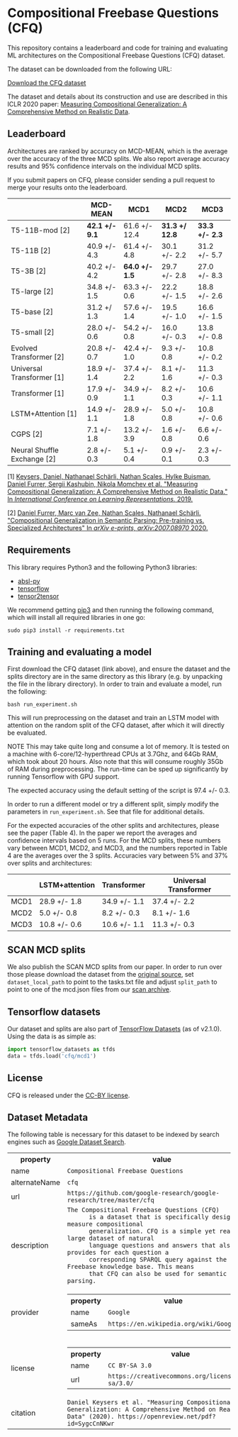 # Compositional Freebase Questions (CFQ)

This repository contains a leaderboard and code for training and evaluating ML
architectures on the Compositional Freebase Questions (CFQ) dataset.

The dataset can be downloaded from the following URL:

[Download the CFQ dataset](https://storage.cloud.google.com/cfq_dataset/cfq1.1.tar.gz)

The dataset and details about its construction and use are described in this ICLR 2020 paper: [Measuring Compositional Generalization: A Comprehensive Method on Realistic Data](https://openreview.net/forum?id=SygcCnNKwr).

## Leaderboard

Architectures are ranked by accuracy on MCD-MEAN, which is the average over the
accuracy of the three MCD splits. We also report average accuracy results and
95% confidence intervals on the individual MCD splits.

If you submit papers on CFQ, please consider sending a pull request to merge
your results onto the leaderboard.

|                             | MCD-MEAN      | MCD1         | MCD2         | MCD3         |
|-----------------------------|---------------|--------------|--------------|--------------|
| T5-11B-mod [2]              | **42.1 +/- 9.1** | 61.6 +/- 12.4 | **31.3 +/ 12.8** | **33.3 +/- 2.3** |
| T5-11B [2]                  | 40.9 +/- 4.3  | 61.4 +/- 4.8 | 30.1 +/- 2.2 | 31.2 +/- 5.7 |
| T5-3B [2]                   | 40.2 +/- 4.2  | **64.0 +/- 1.5** | 29.7 +/- 2.8 | 27.0 +/- 8.3 |
| T5-large [2]                | 34.8 +/- 1.5  | 63.3 +/- 0.6 | 22.2 +/- 1.5 | 18.8 +/- 2.6 |
| T5-base [2]                 | 31.2 +/ 1.3   | 57.6 +/- 1.4 | 19.5 +/- 1.0 | 16.6 +/- 1.5 |
| T5-small [2]                | 28.0 +/- 0.6  | 54.2 +/- 0.8 | 16.0 +/- 0.3 | 13.8 +/- 0.8 |
| Evolved Transformer [2]     | 20.8 +/- 0.7  | 42.4 +/- 1.0 | 9.3 +/- 0.8  | 10.8 +/- 0.2 |
| Universal Transformer [1]   | 18.9 +/- 1.4  | 37.4 +/- 2.2 | 8.1 +/- 1.6  | 11.3 +/- 0.3 |
| Transformer [1]             | 17.9 +/- 0.9  | 34.9 +/- 1.1 | 8.2 +/- 0.3  | 10.6 +/- 1.1 |
| LSTM+Attention [1]          | 14.9 +/- 1.1  | 28.9 +/- 1.8 | 5.0 +/- 0.8  | 10.8 +/- 0.6 |
| CGPS [2]                    | 7.1 +/- 1.8   | 13.2 +/- 3.9 | 1.6 +/- 0.8  | 6.6 +/- 0.6  |
| Neural Shuffle Exchange [2] | 2.8 +/- 0.3   | 5.1 +/- 0.4  | 0.9 +/- 0.1  | 2.3 +/- 0.3  |

[1] [Keysers, Daniel, Nathanael Schärli, Nathan Scales, Hylke Buisman, Daniel
Furrer, Sergii Kashubin, Nikola Momchev et al. "Measuring Compositional
Generalization: A Comprehensive Method on Realistic Data." In *International
Conference on Learning Representations.* 2019.](https://openreview.net/forum?id=SygcCnNKwr)

[2] [Daniel Furrer, Marc van Zee, Nathan Scales, Nathanael Schärli.
"Compositional Generalization in Semantic Parsing: Pre-training vs. Specialized
Architectures" In *arXiv e-prints, arXiv:2007.08970* 2020.](https://arxiv.org/abs/2007.08970)

## Requirements

This library requires Python3 and the following Python3 libraries:

*   [absl-py](https://pypi.org/project/absl-py/)
*   [tensorflow](https://www.tensorflow.org/)
*   [tensor2tensor](https://github.com/tensorflow/tensor2tensor)

We recommend getting [pip3](https://pip.pypa.io/en/stable/) and then running the
following command, which will install all required libraries in one go:

```shell
sudo pip3 install -r requirements.txt
```

## Training and evaluating a model

First download the CFQ dataset (link above), and ensure the dataset and the
splits directory are in the same directory as this library (e.g. by unpacking
the file in the library directory). In order to train and evaluate a model,
run the following:

```shell
bash run_experiment.sh
```

This will run preprocessing on the dataset and train an LSTM model with
attention on the random split of the CFQ dataset, after which it will directly
be evaluated.

NOTE This may take quite long and consume a lot of memory. It is tested on a
machine with 6-core/12-hyperthread CPUs at 3.7Ghz, and 64Gb RAM, which took
about 20 hours. Also note that this will consume roughly 35Gb of RAM during
preprocessing. The run-time can be sped up significantly by running Tensorflow
with GPU support.

The expected accuracy using the default setting of the script is 97.4 +/- 0.3.

In order to run a different model or try a different split, simply modify the
parameters in `run_experiment.sh`. See that file for additional details.

For the expected accuracies of the other splits and architectures, please see
the paper (Table 4). In the paper we report the averages and confidence
intervals based on 5 runs. For the MCD splits, these numbers vary between MCD1,
MCD2, and MCD3, and the numbers reported in Table 4 are the averages over the 3
splits. Accuracies vary between 5% and 37% over splits and architectures:

|      | LSTM+attention | Transformer | Universal Transformer |
|-------|--------------|--------------|--------------|
| MCD1  | 28.9 +/- 1.8 | 34.9 +/- 1.1 | 37.4 +/- 2.2 |
| MCD2  |  5.0 +/- 0.8 |  8.2 +/- 0.3 |  8.1 +/- 1.6 |
| MCD3  | 10.8 +/- 0.6 | 10.6 +/- 1.1 | 11.3 +/- 0.3 |

## SCAN MCD splits
We also publish the SCAN MCD splits from our paper. In order to run over those
please download the dataset from the [original source](https://github.com/brendenlake/SCAN),
set `dataset_local_path` to point to the tasks.txt file and adjust `split_path`
to point to one of the mcd.json files from our [scan archive](https://storage.cloud.google.com/cfq_dataset/scan-splits.tar.gz).

## Tensorflow datasets

Our dataset and splits are also part of [TensorFlow Datasets](https://www.tensorflow.org/datasets)
(as of v2.1.0). Using the data is as simple as:

```python
import tensorflow_datasets as tfds
data = tfds.load('cfq/mcd1')
```

## License

CFQ is released under the [CC-BY license](https://creativecommons.org/licenses/by/4.0/).

## Dataset Metadata

The following table is necessary for this dataset to be indexed by search
engines such as <a href="https://g.co/datasetsearch">Google Dataset Search</a>.
<div itemscope itemtype="http://schema.org/Dataset">
<table>
  <tr>
    <th>property</th>
    <th>value</th>
  </tr>
  <tr>
    <td>name</td>
    <td><code itemprop="name">Compositional Freebase Questions</code></td>
  </tr>
  <tr>
    <td>alternateName</td>
    <td><code itemprop="alternateName">cfq</code></td>
  </tr>
  <tr>
    <td>url</td>
    <td><code itemprop="url">https://github.com/google-research/google-research/tree/master/cfq</code></td>
  </tr>
  <tr>
    <td>description</td>
    <td><code itemprop="description">The Compositional Freebase Questions (CFQ)
      is a dataset that is specifically designed to measure compositional
      generalization. CFQ is a simple yet realistic, large dataset of natural
      language questions and answers that also provides for each question a
      corresponding SPARQL query against the Freebase knowledge base. This means
      that CFQ can also be used for semantic parsing.</code></td>
  </tr>
  <tr>
    <td>provider</td>
    <td>
      <div itemscope itemtype="http://schema.org/Organization" itemprop="provider">
        <table>
          <tr>
            <th>property</th>
            <th>value</th>
          </tr>
          <tr>
            <td>name</td>
            <td><code itemprop="name">Google</code></td>
          </tr>
          <tr>
            <td>sameAs</td>
            <td><code itemprop="sameAs">https://en.wikipedia.org/wiki/Google</code></td>
          </tr>
        </table>
      </div>
    </td>
  </tr>
  <tr>
    <td>license</td>
    <td>
      <div itemscope itemtype="http://schema.org/CreativeWork" itemprop="license">
        <table>
          <tr>
            <th>property</th>
            <th>value</th>
          </tr>
          <tr>
            <td>name</td>
            <td><code itemprop="name">CC BY-SA 3.0</code></td>
          </tr>
          <tr>
            <td>url</td>
            <td><code itemprop="url">https://creativecommons.org/licenses/by-sa/3.0/</code></td>
          </tr>
        </table>
      </div>
    </td>
  </tr>
  <tr>
    <td>citation</td>
    <td><code itemprop="citation">Daniel Keysers et al. "Measuring Compositional Generalization: A Comprehensive Method on Realistic Data" (2020). https://openreview.net/pdf?id=SygcCnNKwr</code></td>
  </tr>
</table>
</div>
